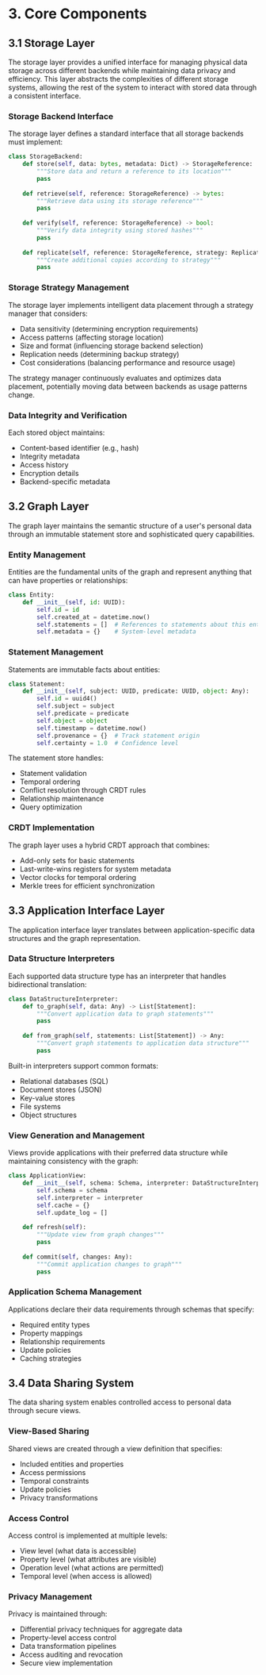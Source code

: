 # 3. Core Components

## 3.1 Storage Layer

The storage layer provides a unified interface for managing physical data storage across different backends while maintaining data privacy and efficiency. This layer abstracts the complexities of different storage systems, allowing the rest of the system to interact with stored data through a consistent interface.

### Storage Backend Interface

The storage layer defines a standard interface that all storage backends must implement:

```python
class StorageBackend:
    def store(self, data: bytes, metadata: Dict) -> StorageReference:
        """Store data and return a reference to its location"""
        pass
        
    def retrieve(self, reference: StorageReference) -> bytes:
        """Retrieve data using its storage reference"""
        pass
        
    def verify(self, reference: StorageReference) -> bool:
        """Verify data integrity using stored hashes"""
        pass
        
    def replicate(self, reference: StorageReference, strategy: ReplicationStrategy):
        """Create additional copies according to strategy"""
        pass
```

### Storage Strategy Management

The storage layer implements intelligent data placement through a strategy manager that considers:

- Data sensitivity (determining encryption requirements)
- Access patterns (affecting storage location)
- Size and format (influencing storage backend selection)
- Replication needs (determining backup strategy)
- Cost considerations (balancing performance and resource usage)

The strategy manager continuously evaluates and optimizes data placement, potentially moving data between backends as usage patterns change.

### Data Integrity and Verification

Each stored object maintains:
- Content-based identifier (e.g., hash)
- Integrity metadata
- Access history
- Encryption details
- Backend-specific metadata

## 3.2 Graph Layer

The graph layer maintains the semantic structure of a user's personal data through an immutable statement store and sophisticated query capabilities.

### Entity Management

Entities are the fundamental units of the graph and represent anything that can have properties or relationships:

```python
class Entity:
    def __init__(self, id: UUID):
        self.id = id
        self.created_at = datetime.now()
        self.statements = []  # References to statements about this entity
        self.metadata = {}    # System-level metadata
```

### Statement Management

Statements are immutable facts about entities:

```python
class Statement:
    def __init__(self, subject: UUID, predicate: UUID, object: Any):
        self.id = uuid4()
        self.subject = subject
        self.predicate = predicate
        self.object = object
        self.timestamp = datetime.now()
        self.provenance = {}  # Track statement origin
        self.certainty = 1.0  # Confidence level
```

The statement store handles:
- Statement validation
- Temporal ordering
- Conflict resolution through CRDT rules
- Relationship maintenance
- Query optimization

### CRDT Implementation

The graph layer uses a hybrid CRDT approach that combines:
- Add-only sets for basic statements
- Last-write-wins registers for system metadata
- Vector clocks for temporal ordering
- Merkle trees for efficient synchronization

## 3.3 Application Interface Layer

The application interface layer translates between application-specific data structures and the graph representation.

### Data Structure Interpreters

Each supported data structure type has an interpreter that handles bidirectional translation:

```python
class DataStructureInterpreter:
    def to_graph(self, data: Any) -> List[Statement]:
        """Convert application data to graph statements"""
        pass
        
    def from_graph(self, statements: List[Statement]) -> Any:
        """Convert graph statements to application data structure"""
        pass
```

Built-in interpreters support common formats:
- Relational databases (SQL)
- Document stores (JSON)
- Key-value stores
- File systems
- Object structures

### View Generation and Management

Views provide applications with their preferred data structure while maintaining consistency with the graph:

```python
class ApplicationView:
    def __init__(self, schema: Schema, interpreter: DataStructureInterpreter):
        self.schema = schema
        self.interpreter = interpreter
        self.cache = {}
        self.update_log = []
        
    def refresh(self):
        """Update view from graph changes"""
        pass
        
    def commit(self, changes: Any):
        """Commit application changes to graph"""
        pass
```

### Application Schema Management

Applications declare their data requirements through schemas that specify:
- Required entity types
- Property mappings
- Relationship requirements
- Update policies
- Caching strategies

## 3.4 Data Sharing System

The data sharing system enables controlled access to personal data through secure views.

### View-Based Sharing

Shared views are created through a view definition that specifies:
- Included entities and properties
- Access permissions
- Temporal constraints
- Update policies
- Privacy transformations

### Access Control

Access control is implemented at multiple levels:
- View level (what data is accessible)
- Property level (what attributes are visible)
- Operation level (what actions are permitted)
- Temporal level (when access is allowed)

### Privacy Management

Privacy is maintained through:
- Differential privacy techniques for aggregate data
- Property-level access control
- Data transformation pipelines
- Access auditing and revocation
- Secure view implementation